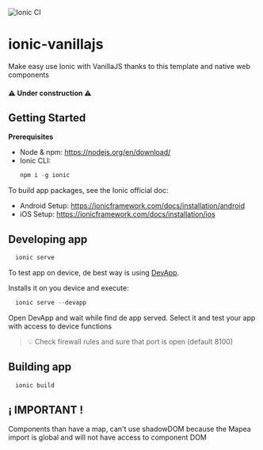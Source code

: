 ![Ionic CI](https://github.com/jgleal/ionic-vanillajs/workflows/Ionic%20CI/badge.svg)

# ionic-vanillajs
Make easy use Ionic with VanillaJS thanks to this template and native web components

#### :warning: Under construction :warning:

## Getting Started

**Prerequisites**
* Node & npm: https://nodejs.org/en/download/
* Ionic CLI:
  ```javascript
  npm i -g ionic
  ```
To build app packages, see the Ionic official doc:
* Android Setup: https://ionicframework.com/docs/installation/android
* iOS Setup: https://ionicframework.com/docs/installation/ios 

## Developing app
```javascript
  ionic serve
```
To test app on device, de best way is using [DevApp](https://ionicframework.com/docs/appflow/devapp).

Installs it on you device and execute:
```javascript
  ionic serve --devapp
```
Open DevApp and wait while find de app served. Select it and test your app with access to device functions

> :bulb:  Check firewall rules and sure that port is open (default 8100)  

## Building app
```javascript
  ionic build
```

## ¡ IMPORTANT !
Components than have a map, can't use shadowDOM because the Mapea import is global and will not have access to component DOM
